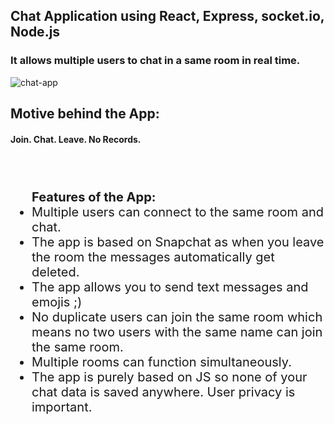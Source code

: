 ## Chat Application using React, Express, socket.io, Node.js
### It allows multiple users to chat in a same room in real time.


![chat-app](https://user-images.githubusercontent.com/31348093/91637318-46c18a80-ea25-11ea-9acf-fbda18a529be.png)


## Motive behind the App:
#### Join. Chat. Leave. No Records.

<br></br>

<ul style="font-size:20px"><b>Features of the App:</b>
    <li>Multiple users can connect to the same room and chat.</li>
    <li>The app is based on Snapchat as when you leave the room the messages automatically get deleted.</li>
    <li>The app allows you to send text messages and emojis ;)</li>
    <li>No duplicate users can join the same room which means no two users with the same name can join the same room.</li>
    <li>Multiple rooms can function simultaneously.
    <li>The app is purely based on JS so none of your chat data is saved anywhere. User privacy is important.</li>
</ul>
